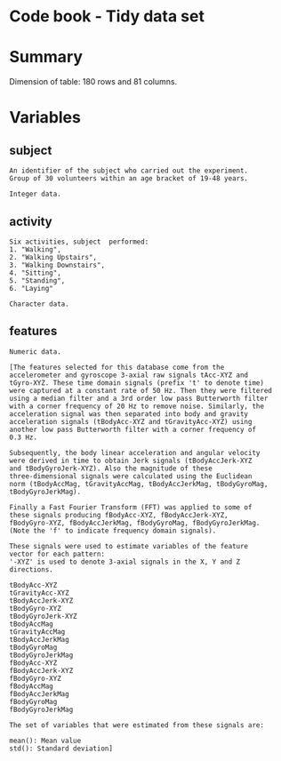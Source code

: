 Code book - Tidy data set
======================

# Summary

Dimension of table: 180 rows and 81 columns.

# Variables

## subject
    An identifier of the subject who carried out the experiment.
    Group of 30 volunteers within an age bracket of 19-48 years.
    
    Integer data.

## activity
    Six activities, subject  performed:
    1. "Walking",
    2. "Walking Upstairs", 
    3. "Walking Downstairs",
    4. "Sitting",
    5. "Standing",
    6. "Laying"
    
    Character data.

## features

    Numeric data.
    
    [The features selected for this database come from the
    accelerometer and gyroscope 3-axial raw signals tAcc-XYZ and
    tGyro-XYZ. These time domain signals (prefix 't' to denote time)
    were captured at a constant rate of 50 Hz. Then they were filtered
    using a median filter and a 3rd order low pass Butterworth filter
    with a corner frequency of 20 Hz to remove noise. Similarly, the
    acceleration signal was then separated into body and gravity
    acceleration signals (tBodyAcc-XYZ and tGravityAcc-XYZ) using
    another low pass Butterworth filter with a corner frequency of 
    0.3 Hz. 
    
    Subsequently, the body linear acceleration and angular velocity
    were derived in time to obtain Jerk signals (tBodyAccJerk-XYZ 
    and tBodyGyroJerk-XYZ). Also the magnitude of these
    three-dimensional signals were calculated using the Euclidean 
    norm (tBodyAccMag, tGravityAccMag, tBodyAccJerkMag, tBodyGyroMag,
    tBodyGyroJerkMag). 
    
    Finally a Fast Fourier Transform (FFT) was applied to some of
    these signals producing fBodyAcc-XYZ, fBodyAccJerk-XYZ,
    fBodyGyro-XYZ, fBodyAccJerkMag, fBodyGyroMag, fBodyGyroJerkMag.
    (Note the 'f' to indicate frequency domain signals). 
    
    These signals were used to estimate variables of the feature
    vector for each pattern:  
    '-XYZ' is used to denote 3-axial signals in the X, Y and Z
    directions.
    
    tBodyAcc-XYZ
    tGravityAcc-XYZ
    tBodyAccJerk-XYZ
    tBodyGyro-XYZ
    tBodyGyroJerk-XYZ
    tBodyAccMag
    tGravityAccMag
    tBodyAccJerkMag
    tBodyGyroMag
    tBodyGyroJerkMag
    fBodyAcc-XYZ
    fBodyAccJerk-XYZ
    fBodyGyro-XYZ
    fBodyAccMag
    fBodyAccJerkMag
    fBodyGyroMag
    fBodyGyroJerkMag
    
    The set of variables that were estimated from these signals are: 
    
    mean(): Mean value
    std(): Standard deviation]